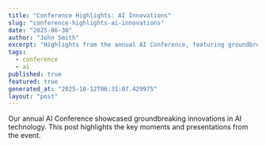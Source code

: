 ```yaml
---
title: "Conference Highlights: AI Innovations"
slug: "conference-highlights-ai-innovations"
date: "2025-06-30"
author: "John Smith"
excerpt: "Highlights from the annual AI Conference, featuring groundbreaking innovations."
tags:
  - conference
  - ai
published: true
featured: true
generated_at: "2025-10-12T06:31:07.429975"
layout: "post"
---
```


Our annual AI Conference showcased groundbreaking innovations in AI technology. This post highlights the key moments and presentations from the event.